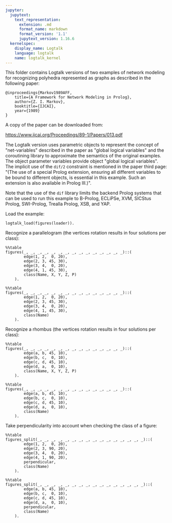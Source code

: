 ```yaml
---
jupyter:
  jupytext:
    text_representation:
      extension: .md
      format_name: markdown
      format_version: '1.1'
      jupytext_version: 1.16.6
  kernelspec:
    display_name: Logtalk
    language: logtalk
    name: logtalk_kernel
---
```


<!--
________________________________________________________________________

This file is part of Logtalk <https://logtalk.org/>  
SPDX-FileCopyrightText: 1998-2025 Paulo Moura <pmoura@logtalk.org>  
SPDX-License-Identifier: Apache-2.0

Licensed under the Apache License, Version 2.0 (the "License");
you may not use this file except in compliance with the License.
You may obtain a copy of the License at

    http://www.apache.org/licenses/LICENSE-2.0

Unless required by applicable law or agreed to in writing, software
distributed under the License is distributed on an "AS IS" BASIS,
WITHOUT WARRANTIES OR CONDITIONS OF ANY KIND, either express or implied.
See the License for the specific language governing permissions and
limitations under the License.
________________________________________________________________________
-->

This folder contains Logtalk versions of two examples of network modeling
for recognizing polyhedra represented as graphs as described in the following
paper:

```text
@inproceedings{Markov1989AFF,
	title={A Framework for Network Modeling in Prolog},
	author={Z. I. Markov},
	booktitle={IJCAI},
	year={1989}
}
```

A copy of the paper can be downloaded from:

https://www.ijcai.org/Proceedings/89-1/Papers/013.pdf

The Logtalk version uses parametric objects to represent the concept of
"net-variables" described in the paper as "global logical variables" and
the coroutining library to approximate the semantics of the original
examples. The object parameter variables provide object "global logical
variables". The implicit use of the `dif/2` constraint is mentioned in
the paper third page: "(The use of a special Prolog extension, ensuring
all different variables to be bound to different objects, is essential
in this example. Such an extension is also available in Prolog III.)".

Note that the use of the `dif` library limits the backend Prolog systems
that can be used to run this example to B-Prolog, ECLiPSe, XVM, SICStus
Prolog, SWI-Prolog, Trealla Prolog, XSB, and YAP.

Load the example:

```logtalk
logtalk_load(figures(loader)).
```

Recognize a parallelogram (the vertices rotation results in four solutions per class):

```logtalk
%%table
figures(_, _, _, _, _, _, _, _, _, _, _, _, _, _, _)::(
		edge(1, 2,  0, 20),
		edge(2, 3, 45, 30),
		edge(3, 4,  0, 20),
		edge(4, 1, 45, 30),
		class(Name, X, Y, Z, P)
	).
```

<!--
Name = parallelogram, X = 1, Y = 2, Z = 3, P = 4 ;
Name = four_side_figure, X = 1, Y = 2, Z = 3, P = 4 ;
Name = parallelogram, X = 4, Y = 1, Z = 2, P = 3 ;
Name = four_side_figure, X = 4, Y = 1, Z = 2, P = 3 ;
Name = parallelogram, X = 3, Y = 4, Z = 1, P = 2 ;
Name = parallelogram, X = 2, Y = 3, Z = 4, P = 1 ;
Name = four_side_figure, X = 3, Y = 4, Z = 1, P = 2 ;
Name = four_side_figure, X = 2, Y = 3, Z = 4, P = 1 ;
false.
-->

```logtalk
%%table
figures(_, _, _, _, _, _, _, _, _, _, _, _, _, _, _)::(
		edge(1, 2,  0, 20),
		edge(2, 3, 45, 30),
		edge(3, 4,  0, 20),
		edge(4, 1, 45, 30),
		class(Name)
	).
```

<!--
Name = parallelogram ;
Name = four_side_figure ;
Name = parallelogram ;
Name = four_side_figure ;
Name = parallelogram ;
Name = parallelogram ;
Name = four_side_figure ;
Name = four_side_figure ;
false.
-->

Recognize a rhombus (the vertices rotation results in four solutions per class):

```logtalk
%%table
figures(_, _, _, _, _, _, _, _, _, _, _, _, _, _, _)::(
		edge(a, b, 45, 10),
		edge(b, c,  0, 10),
		edge(c, d, 45, 10),
		edge(d, a,  0, 10),
		class(Name, X, Y, Z, P)
	).
```

<!--
Name = rhombus, X = a, Y = b, Z = c, P = d ;
Name = parallelogram, X = a, Y = b, Z = c, P = d ;
Name = four_side_figure, X = a, Y = b, Z = c, P = d ;
Name = rhombus, X = d, Y = a, Z = b, P = c ;
Name = rhombus, X = c, Y = d, Z = a, P = b ;
Name = rhombus, X = b, Y = c, Z = d, P = a ;
Name = parallelogram, X = d, Y = a, Z = b, P = c ;
Name = four_side_figure, X = d, Y = a, Z = b, P = c ;
Name = parallelogram, X = c, Y = d, Z = a, P = b ;
Name = parallelogram, X = b, Y = c, Z = d, P = a ;
Name = four_side_figure, X = c, Y = d, Z = a, P = b ;
Name = four_side_figure, X = b, Y = c, Z = d, P = a ;
false.
-->

```logtalk
%%table
figures(_, _, _, _, _, _, _, _, _, _, _, _, _, _, _)::(
		edge(a, b, 45, 10),
		edge(b, c,  0, 10),
		edge(c, d, 45, 10),
		edge(d, a,  0, 10),
		class(Name)
	).
```

<!--
Name = rhombus ;
Name = parallelogram ;
Name = four_side_figure ;
Name = rhombus ;
Name = rhombus ;
Name = rhombus ;
Name = parallelogram ;
Name = four_side_figure ;
Name = parallelogram ;
Name = parallelogram ;
Name = four_side_figure ;
Name = four_side_figure ;
false.
-->

Take perpendicularity into account when checking the class of a figure:

```logtalk
%%table
figures_split(_, _, _, _, _, _, _, _, _, _, _, _, _, _, _, _)::(
		edge(1, 2,  0, 20),
		edge(2, 3, 90, 20),
		edge(3, 4,  0, 20),
		edge(4, 1, 90, 20),
		perpendicular,
		class(Name)
	).
```

<!--
Name = square ;
Name = rectangular ;
Name = four_side_figure ;
Name = square ;
Name = square ;
Name = square ;
Name = rectangular ;
Name = four_side_figure ;
Name = rectangular ;
Name = rectangular ;
Name = four_side_figure ;
Name = four_side_figure ;
false.
-->

```logtalk
%%table
figures_split(_, _, _, _, _, _, _, _, _, _, _, _, _, _, _, _)::(
		edge(a, b, 45, 10),
		edge(b, c,  0, 10),
		edge(c, d, 45, 10),
		edge(d, a,  0, 10),
		perpendicular,
		class(Name)
	).
```

<!--
Name = rhombus ;
Name = parallelogram ;
Name = four_side_figure ;
Name = rhombus ;
Name = rhombus ;
Name = rhombus ;
Name = parallelogram ;
Name = four_side_figure ;
Name = parallelogram ;
Name = parallelogram ;
Name = four_side_figure ;
Name = four_side_figure ;
false.
-->

